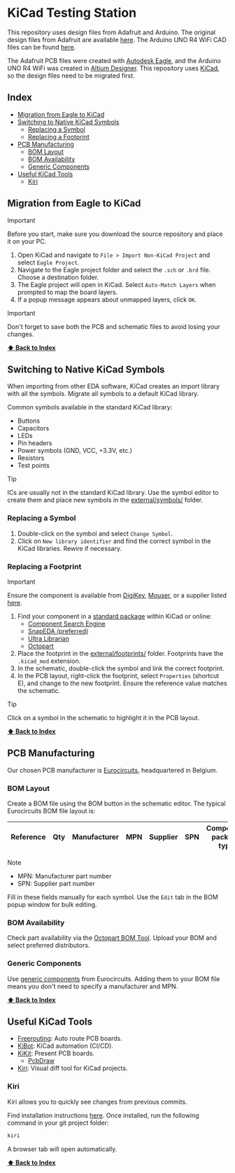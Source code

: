 # KiCad Testing Station

This repository uses design files from Adafruit and Arduino. The original design files from Adafruit are available [here](https://learn.adafruit.com/accessing-and-using-adafruit-pcb-design-files/finding-and-downloading). The Arduino UNO R4 WiFi CAD files can be found [here](https://docs.arduino.cc/hardware/uno-r4-wifi/).

The Adafruit PCB files were created with [Autodesk Eagle](https://www.autodesk.com/products/eagle/free-download), and the Arduino UNO R4 WiFi was created in [Altium Designer](https://www.altium.com/altium-designer). This repository uses [KiCad](https://www.kicad.org/download/), so the design files need to be migrated first.

## Index

- [Migration from Eagle to KiCad](#migration-from-eagle-to-kicad)
- [Switching to Native KiCad Symbols](#switching-to-native-kicad-symbols)
  - [Replacing a Symbol](#replacing-a-symbol)
  - [Replacing a Footprint](#replacing-a-footprint)
- [PCB Manufacturing](#pcb-manufacturing)
  - [BOM Layout](#bom-layout)
  - [BOM Availability](#bom-availability)
  - [Generic Components](#generic-components)
- [Useful KiCad Tools](#useful-kicad-tools)
  - [Kiri](#kiri)

## Migration from Eagle to KiCad

> [!IMPORTANT]
> Before you start, make sure you download the source repository and place it on your PC.

1. Open KiCad and navigate to `File > Import Non-KiCad Project` and select `Eagle Project`.
2. Navigate to the Eagle project folder and select the `.sch` or `.brd` file. Choose a destination folder.
3. The Eagle project will open in KiCad. Select `Auto-Match Layers` when prompted to map the board layers.
4. If a popup message appears about unmapped layers, click `OK`.

> [!IMPORTANT]
> Don't forget to save both the PCB and schematic files to avoid losing your changes.

**[⬆ Back to Index](#index)**

## Switching to Native KiCad Symbols

When importing from other EDA software, KiCad creates an import library with all the symbols. Migrate all symbols to a default KiCad library.

Common symbols available in the standard KiCad library:

- Buttons
- Capacitors
- LEDs
- Pin headers
- Power symbols (GND, VCC, +3.3V, etc.)
- Resistors
- Test points

> [!TIP]
> ICs are usually not in the standard KiCad library. Use the symbol editor to create them and place new symbols in the [external/symbols/](external/symbols/) folder.

### Replacing a Symbol

1. Double-click on the symbol and select `Change Symbol`.
2. Click on `New library identifier` and find the correct symbol in the KiCad libraries. Rewire if necessary.

### Replacing a Footprint

> [!IMPORTANT]
> Ensure the component is available from [DigiKey](https://www.digikey.com/), [Mouser](https://eu.mouser.com/), or a supplier listed [here](https://www.eurocircuits.com/eurocircuits-preferred-component-suppliers/).

1. Find your component in a [standard package](https://en.wikipedia.org/wiki/List_of_integrated_circuit_packaging_types) within KiCad or online:
   - [Component Search Engine](https://componentsearchengine.com/)
   - [SnapEDA (preferred)](https://www.snapeda.com/)
   - [Ultra Librarian](https://www.ultralibrarian.com/)
   - [Octopart](https://octopart.com/)
2. Place the footprint in the [external/footprints/](external/footprints/) folder. Footprints have the `.kicad_mod` extension.
3. In the schematic, double-click the symbol and link the correct footprint.
4. In the PCB layout, right-click the footprint, select `Properties` (shortcut E), and change to the new footprint. Ensure the reference value matches the schematic.

> [!TIP]
> Click on a symbol in the schematic to highlight it in the PCB layout.

**[⬆ Back to Index](#index)**

## PCB Manufacturing

Our chosen PCB manufacturer is [Eurocircuits](https://www.eurocircuits.com/), headquartered in Belgium.

### BOM Layout

Create a BOM file using the BOM button in the schematic editor. The typical Eurocircuits BOM file layout is:

| Reference | Qty | Manufacturer | MPN | Supplier | SPN | Component package type | Description |
| --------- | --- | ------------ | --- | -------- | --- | ---------------------- | ----------- |

> [!NOTE]
> - MPN: Manufacturer part number
> - SPN: Supplier part number

Fill in these fields manually for each symbol. Use the `Edit` tab in the BOM popup window for bulk editing.

### BOM Availability

Check part availability via the [Octopart BOM Tool](https://octopart.com/bom-tool). Upload your BOM and select preferred distributors.

### Generic Components

Use [generic components](https://www.eurocircuits.com/generic-components/) from Eurocircuits. Adding them to your BOM file means you don't need to specify a manufacturer and MPN.

**[⬆ Back to Index](#index)**

## Useful KiCad Tools

- [Freerouting](https://github.com/freerouting/freerouting): Auto route PCB boards.
- [KiBot](https://github.com/INTI-CMNB/KiBot): KiCad automation (CI/CD).
- [KiKit](https://github.com/yaqwsx/KiKit): Present PCB boards.
  - [PcbDraw](https://github.com/yaqwsx/PcbDraw)
- [Kiri](https://github.com/leoheck/kiri): Visual diff tool for KiCad projects.

### Kiri

Kiri allows you to quickly see changes from previous commits.

Find installation instructions [here](https://github.com/leoheck/kiri/blob/main/INSTALL.md). Once installed, run the following command in your git project folder:

```zsh
kiri
```

A browser tab will open automatically.

**[⬆ Back to Index](#index)**
